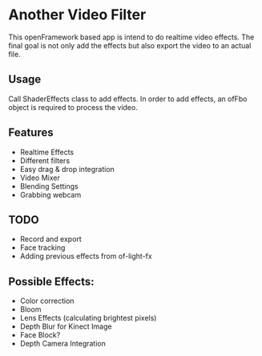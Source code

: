 # Another Video Filter
This openFramework based app is intend to do realtime video effects. The final goal is not only add the effects but also export the video to an actual file.

## Usage
Call ShaderEffects class to add effects. 
In order to add effects, an ofFbo object is required to process the video.

## Features
- Realtime Effects
- Different filters 
- Easy drag & drop integration 
- Video Mixer
- Blending Settings
- Grabbing webcam

## TODO
- Record and export
- Face tracking
- Adding previous effects from of-light-fx

## Possible Effects:
- Color correction 
- Bloom
- Lens Effects (calculating brightest pixels)
- Depth Blur for Kinect Image
- Face Block?
-  Depth Camera Integration


